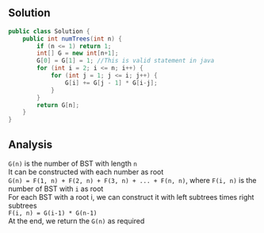 ## Solution 
```java
public class Solution {
    public int numTrees(int n) {
        if (n <= 1) return 1;
        int[] G = new int[n+1];
        G[0] = G[1] = 1; //This is valid statement in java 
        for (int i = 2; i <= n; i++) {
            for (int j = 1; j <= i; j++) {
                G[i] += G[j - 1] * G[i-j]; 
            }
        }
        return G[n];
    }
}
```

## Analysis 
`G(n)` is the number of BST with length `n`  
It can be constructed with each number as root   
`G(n) = F(1, n) + F(2, n) + F(3, n) + ... + F(n, n)`, where `F(i, n)` is the number of BST with `i` as root  
For each BST with a root i, we can construct it with left subtrees times right subtrees   
`F(i, n) = G(i-1) * G(n-1)`  
At the end, we return the `G(n)` as  required       
